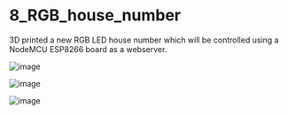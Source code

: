 # 8_RGB_house_number

3D printed a new RGB LED house number which will be controlled using a NodeMCU ESP8266 board as a webserver.


![image](https://github.com/lucasrathgeb/8_RGB_house_number/assets/121773312/47b69db3-dcc1-4e35-a301-6a1ffcca79de)

![image](https://github.com/lucasrathgeb/8_RGB_house_number/assets/121773312/cca43e4d-4d8c-4f27-9bcd-5b8500b3be89)

![image](https://github.com/lucasrathgeb/8_RGB_house_number/assets/121773312/d56b3d8e-79aa-4eed-aa7b-503a467d2899)

